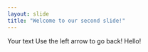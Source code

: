 ```yaml
---
layout: slide
title: "Welcome to our second slide!"
---
```

Your text
Use the left arrow to go back!
Hello!